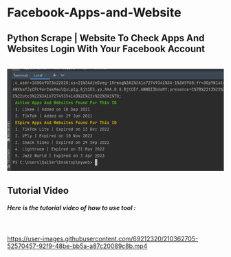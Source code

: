 # Facebook-Apps-and-Website
<h2>Python Scrape | Website To Check Apps And Websites Login With Your Facebook Account<br></h2>
<br><img src="image.jpg"><br>
<h2>Tutorial Video <br></h2>
<h5>Here is the tutorial video of how to use tool : </h5><br>


https://user-images.githubusercontent.com/69212320/210362705-52570457-92f9-48be-bb5a-a87c20089c8b.mp4

